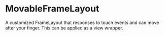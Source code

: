 # MovableFrameLayout
A customized FrameLayout that responses to touch events and can move after your finger. This can be applied as a view wrapper.
